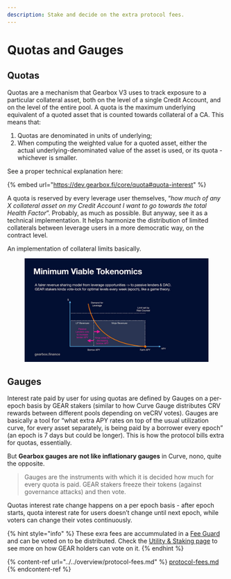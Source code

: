 ```yaml
---
description: Stake and decide on the extra protocol fees.
---
```


# Quotas and Gauges

## Quotas

Quotas are a mechanism that Gearbox V3 uses to track exposure to a particular collateral asset, both on the level of a single Credit Account, and on the level of the entire pool. A quota is the maximum underlying equivalent of a quoted asset that is counted towards collateral of a CA. This means that:

1. Quotas are denominated in units of underlying;
2. When computing the weighted value for a quoted asset, either the actual underlying-denominated value of the asset is used, or its quota - whichever is smaller.

See a proper technical explanation here:

{% embed url="https://dev.gearbox.fi/core/quota#quota-interest" %}

A quota is reserved by every leverage user themselves, “_how much of any X collateral asset on my Credit Account I want to go towards the total Health Factor_”. Probably, as much as possible. But anyway, see it as a technical implementation. It helps harmonize the distribution of limited collaterals between leverage users in a more democratic way, on the contract level.

An implementation of collateral limits basically.

<figure><img src="../../.gitbook/assets/GEAR fair yield distribution.jpeg" alt=""><figcaption></figcaption></figure>

## G**auges**

Interest rate paid by user for using quotas are defined by Gauges on a per-epoch basis by GEAR stakers (similar to how Curve Gauge distributes CRV rewards between different pools depending on veCRV votes). Gauges are basically a tool for “what extra APY rates on top of the usual utilization curve, for every asset separately, is being paid by a borrower every epoch” (an epoch is 7 days but could be longer). This is how the protocol bills extra for quotas, essentially.&#x20;

But **Gearbox gauges are not like inflationary gauges** in Curve, nono, quite the opposite.&#x20;

> Gauges are the instruments with which it is decided how much for every quota is paid. GEAR stakers freeze their tokens (against governance attacks) and then vote.

Quotas interest rate change happens on a per epoch basis - after epoch starts, quota interest rate for users doesn’t change until next epoch, while voters can change their votes continuously.

{% hint style="info" %}
These exra fees are accummulated in a [Fee Guard](../setup/guards-multisigs.md#fee-temporary-guard-5-10) and can be voted on to be distributed. Check the [Utility & Staking page](../../gear-token/utility-and-staking.md) to see more on how GEAR holders can vote on it.
{% endhint %}

{% content-ref url="../../overview/protocol-fees.md" %}
[protocol-fees.md](../../overview/protocol-fees.md)
{% endcontent-ref %}
